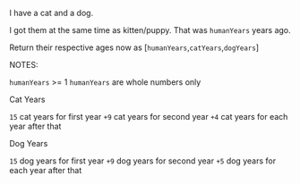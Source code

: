 I have a cat and a dog.

I got them at the same time as kitten/puppy. That was ``humanYears`` years ago.

Return their respective ages now as [``humanYears``,``catYears``,``dogYears``]

NOTES:

``humanYears`` >= 1
``humanYears`` are whole numbers only

Cat Years

``15`` cat years for first year
``+9`` cat years for second year
``+4`` cat years for each year after that

Dog Years

``15`` dog years for first year
``+9`` dog years for second year
``+5`` dog years for each year after that
